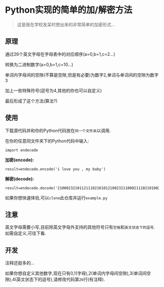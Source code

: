 # Python实现的简单的加/解密方法

> 这是我在学校发呆时想出来的非常简单的加密形式...

## 原理

通过26个英文字母在字母表中的对应顺序(a=0,b=1,c=2...)

转换为二进制数字(a=0,b=1,c=10...)

单词内字母间的空隙(不算是空隙,但是有必要)为数字2,单词与单词间的空隙为数字3

加上一些特殊符号(逗号为4,其他的你也可以自定义)

最后形成了这个方法(算法?)

## 使用

下载源代码并和你的Python代码放在`同一个文件夹`以调用.

在你的任意同文件夹下的Python代码中输入:

```
import endecode
```

**加密(encode):**

```
result=endecode.encode('i love you , my baby')
```

**解密(decode):**

```
result=endecode.decode('210002321011211102101012100232110002111021010023242321100211000232120212110002')
```

如果你想快速体验,可以`clone`此仓库并运行`example.py`

## 注意

英文字母需要小写,目前除英文字母外支持的其他符号只有`空格`和`英文状态下的逗号`.如需自定义,可往下看.

## 开发

注释还挺多的...

如果你想自定义其他数字,现在只有0,1(字母),2(单词内字母间空隙),3(单词间空隙),4(英文状态下的逗号),请修改代码第`26`行(有注释).

